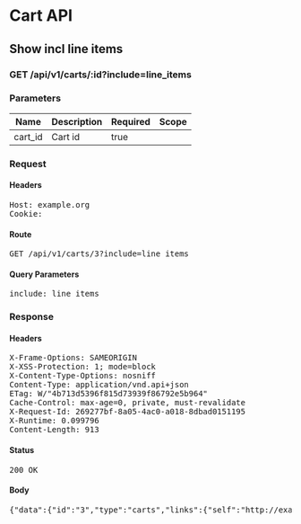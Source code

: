 # Cart API

## Show incl line items

### GET /api/v1/carts/:id?include=line_items

### Parameters

| Name | Description | Required | Scope |
|------|-------------|----------|-------|
| cart_id | Cart id | true |  |

### Request

#### Headers

<pre>Host: example.org
Cookie: </pre>

#### Route

<pre>GET /api/v1/carts/3?include=line_items</pre>

#### Query Parameters

<pre>include: line_items</pre>

### Response

#### Headers

<pre>X-Frame-Options: SAMEORIGIN
X-XSS-Protection: 1; mode=block
X-Content-Type-Options: nosniff
Content-Type: application/vnd.api+json
ETag: W/&quot;4b713d5396f815d73939f86792e5b964&quot;
Cache-Control: max-age=0, private, must-revalidate
X-Request-Id: 269277bf-8a05-4ac0-a018-8dbad0151195
X-Runtime: 0.099796
Content-Length: 913</pre>

#### Status

<pre>200 OK</pre>

#### Body

<pre>{"data":{"id":"3","type":"carts","links":{"self":"http://example.org/api/v1/carts/3"},"attributes":{"user_id":3,"purchased_at":null,"created_at":"2017-07-25T14:34:51.315Z","updated_at":"2017-07-25T14:34:51.315Z","origin":null},"relationships":{"line_items":{"links":{"self":"http://example.org/api/v1/carts/3/relationships/line_items","related":"http://example.org/api/v1/carts/3/line_items"},"data":[{"type":"line_items","id":"3"}]}}},"included":[{"id":"3","type":"line_items","links":{"self":"http://example.org/api/v1/line_items/3"},"attributes":{"cart_id":3,"sale_price":"5.0","list_price":"5.0","quantity":1,"created_at":"2017-07-25T14:34:51.324Z","updated_at":"2017-07-25T14:34:51.324Z","source_id":3,"source_type":"Item","source_sku":"IMASKU"},"relationships":{"cart":{"links":{"self":"http://example.org/api/v1/line_items/3/relationships/cart","related":"http://example.org/api/v1/line_items/3/cart"}}}}]}</pre>
